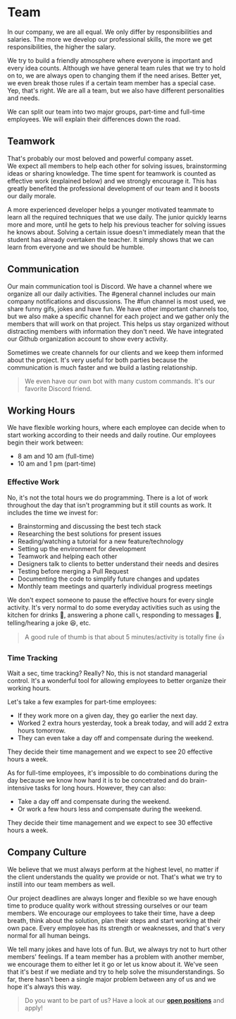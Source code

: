 # Team
In our company, we are all equal. We only differ by responsibilities and salaries.
The more we develop our professional skills, the more we get responsibilities, the higher the salary.

We try to build a friendly atmosphere where everyone is important and every idea counts. Although we have general 
team rules that we try to hold on to, we are always open to changing them if the need arises. Better yet, we even break 
those rules if a certain team member has a special case. Yep, that's right. We are all a team, but we also have 
different personalities and needs.

We can split our team into two major groups, part-time and full-time employees. 
We will explain their differences down the road.

## Teamwork
That's probably our most beloved and powerful company asset.  
We expect all members to help each other for solving issues, brainstorming ideas or sharing knowledge. The 
time spent for teamwork is counted as effective work (explained below) and we strongly encourage it. This has 
greatly benefited the professional development of our team and it boosts our daily morale.

A more experienced developer helps a younger motivated teammate to learn all the required techniques that 
we use daily. The junior quickly learns more and more, until he gets to help his previous teacher 
for solving issues he knows about. Solving a certain issue doesn't immediately mean that the student 
has already overtaken the teacher. It simply shows that we can learn from everyone and we should be 
humble.

## Communication
Our main communication tool is Discord. We have a channel where we organize all our daily activities.
The #general channel includes our main company notifications and discussions. The #fun channel is 
most used, we share funny gifs, jokes and have fun. We have other important channels too, but we also 
make a specific channel for each project and we gather only the members that will work on that project. 
This helps us stay organized without distracting members with information they don't need. We have 
integrated our Github organization account to show every activity.

Sometimes we create channels for our clients and we keep them informed about the project. It's very useful 
for both parties because the communication is much faster and we build a lasting relationship.

> We even have our own bot with many custom commands. It's our favorite Discord friend.

## Working Hours
We have flexible working hours, where each employee can decide when to start working according to their needs 
and daily routine. Our employees begin their work between:
- 8 am and 10 am (full-time)
- 10 am and 1 pm (part-time)

### Effective Work
No, it's not the total hours we do programming. There is a lot of work throughout the day that isn't 
programming but it still counts as work. It includes the time we invest for:
- Brainstorming and discussing the best tech stack
- Researching the best solutions for present issues
- Reading/watching a tutorial for a new feature/technology
- Setting up the environment for development
- Teamwork and helping each other
- Designers talk to clients to better understand their needs and desires
- Testing before merging a Pull Request
- Documenting the code to simplify future changes and updates
- Monthly team meetings and quarterly individual progress meetings

We don't expect someone to pause the effective hours for every single activity. It's very normal to do 
some everyday activities such as using the kitchen for drinks 🍹, answering a phone call 📞, 
responding to messages 💬, telling/hearing a joke 😆, etc.

> A good rule of thumb is that about 5 minutes/activity is totally fine 👍

### Time Tracking
Wait a sec, time tracking? Really? No, this is not standard managerial control. It's a wonderful
tool for allowing employees to better organize their working hours.

Let's take a few examples for part-time employees:
- If they work more on a given day, they go earlier the next day.
- Worked 2 extra hours yesterday, took a break today, and will add 2 extra hours tomorrow.
- They can even take a day off and compensate during the weekend.

They decide their time management and we expect to see 20 effective hours a week.

As for full-time employees, it's impossible to do combinations during the day because we know how hard 
it is to be concetrated and do brain-intensive tasks for long hours. However, they can also:
- Take a day off and compensate during the weekend.
- Or work a few hours less and compensate during the weekend.

They decide their time management and we expect to see 30 effective hours a week.

## Company Culture
We believe that we must always perform at the highest level, no matter if the client 
understands the quality we provide or not. That's what we try to instill into our team members as well.

Our project deadlines are always longer and flexible so we have enough time to produce quality work 
without stressing ourselves or our team members. We encourage our employees to take their time, 
have a deep breath, think about the solution, plan their steps and start working at their own pace. 
Every employee has its strength or weaknesses, and that's very normal for all human beings.

We tell many jokes and have lots of fun. But, we always try not to hurt other members' feelings. If a team 
member has a problem with another member, we encourage them to either let it go or let us know about it. 
We've seen that it's best if we mediate and try to help solve the misunderstandings. So far, there hasn't 
been a single major problem between any of us and we hope it's always this way.


> Do you want to be part of us? Have a look at our **[open positions](https://www.luckymedia.dev/careers)** and apply!